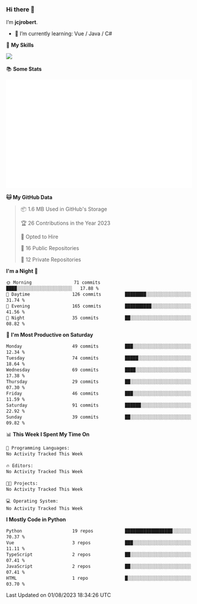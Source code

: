 ### Hi there 👋

I’m **jcjrobert**.

- 🌱 I’m currently learning: Vue / Java / C#

🌟 **My Skills**

![](https://img.shields.io/badge/-Python-3e74a2?style=flat-square&logo=Python&logoColor=fff)

📚 **Some Stats**

![](https://github.com/jcjrobert/github-stats/blob/master/generated/overview.svg)

<!--START_SECTION:waka-->
**🐱 My GitHub Data** 

> 📦 1.6 MB Used in GitHub's Storage 
 > 
> 🏆 26 Contributions in the Year 2023
 > 
> 💼 Opted to Hire
 > 
> 📜 16 Public Repositories 
 > 
> 🔑 12 Private Repositories 
 > 
**I'm a Night 🦉** 

```text
🌞 Morning                71 commits          ████░░░░░░░░░░░░░░░░░░░░░   17.88 % 
🌆 Daytime                126 commits         ████████░░░░░░░░░░░░░░░░░   31.74 % 
🌃 Evening                165 commits         ██████████░░░░░░░░░░░░░░░   41.56 % 
🌙 Night                  35 commits          ██░░░░░░░░░░░░░░░░░░░░░░░   08.82 % 
```
📅 **I'm Most Productive on Saturday** 

```text
Monday                   49 commits          ███░░░░░░░░░░░░░░░░░░░░░░   12.34 % 
Tuesday                  74 commits          █████░░░░░░░░░░░░░░░░░░░░   18.64 % 
Wednesday                69 commits          ████░░░░░░░░░░░░░░░░░░░░░   17.38 % 
Thursday                 29 commits          ██░░░░░░░░░░░░░░░░░░░░░░░   07.30 % 
Friday                   46 commits          ███░░░░░░░░░░░░░░░░░░░░░░   11.59 % 
Saturday                 91 commits          ██████░░░░░░░░░░░░░░░░░░░   22.92 % 
Sunday                   39 commits          ██░░░░░░░░░░░░░░░░░░░░░░░   09.82 % 
```


📊 **This Week I Spent My Time On** 

```text
💬 Programming Languages: 
No Activity Tracked This Week

🔥 Editors: 
No Activity Tracked This Week

🐱‍💻 Projects: 
No Activity Tracked This Week

💻 Operating System: 
No Activity Tracked This Week
```

**I Mostly Code in Python** 

```text
Python                   19 repos            ██████████████████░░░░░░░   70.37 % 
Vue                      3 repos             ███░░░░░░░░░░░░░░░░░░░░░░   11.11 % 
TypeScript               2 repos             ██░░░░░░░░░░░░░░░░░░░░░░░   07.41 % 
JavaScript               2 repos             ██░░░░░░░░░░░░░░░░░░░░░░░   07.41 % 
HTML                     1 repo              █░░░░░░░░░░░░░░░░░░░░░░░░   03.70 % 
```




 Last Updated on 01/08/2023 18:34:26 UTC
<!--END_SECTION:waka-->
